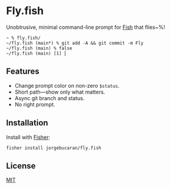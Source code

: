 # Fly.fish

Unobtrusive, minimal command-line prompt for [Fish](https://fishshell.com) that flies~%!

```fish
~ % fly.fish/
~/fly.fish (main*) % git add -A && git commit -m Fly
~/fly.fish (main) % false
~/fly.fish (main) [1] ⎢
```

## Features

- Change prompt color on non-zero `$status`.
- Short path—show only what matters.
- Async git branch and status.
- No right prompt.

## Installation

Install with [Fisher](https://github.com/jorgebucaran/fisher):

```console
fisher install jorgebucaran/fly.fish
```

## License

[MIT](LICENSE.md)
